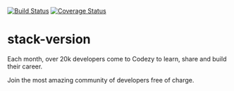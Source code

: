 [![Build Status](https://travis-ci.org/alimulondo/stack-version.svg?branch=test-branch)](https://travis-ci.org/alimulondo/stack-version)
[![Coverage Status](https://coveralls.io/repos/github/alimulondo/stack-version/badge.svg?branch=test-branch)](https://coveralls.io/github/alimulondo/stack-version?branch=test-branch)
# stack-version

Each month, over 20k developers come to Codezy to learn, share and build their career.

Join the most amazing community of developers free of charge.